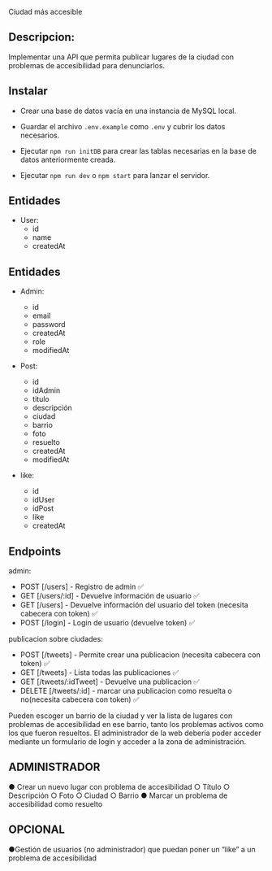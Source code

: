 Ciudad más accesible

## Descripcion:

Implementar una API que permita publicar lugares de la ciudad con problemas de accesibilidad
para denunciarlos.

## Instalar

- Crear una base de datos vacía en una instancia de MySQL local.

- Guardar el archivo `.env.example` como `.env` y cubrir los datos necesarios.

- Ejecutar `npm run initDB` para crear las tablas necesarias en la base de datos anteriormente creada.

- Ejecutar `npm run dev` o `npm start` para lanzar el servidor.

## Entidades

- User:
  - id
  - name
  - createdAt

## Entidades

- Admin:

  - id
  - email
  - password
  - createdAt
  - role
  - modifiedAt

- Post:
  - id
  - idAdmin
  - titulo
  - descripción
  - ciudad
  - barrio
  - foto
  - resuelto
  - createdAt
  - modifiedAt

- like:

  - id
  - idUser
  - idPost
  - like
  - createdAt

## Endpoints

admin:

- POST [/users] - Registro de admin ✅
- GET [/users/:id] - Devuelve información de usuario ✅
- GET [/users] - Devuelve información del usuario del token (necesita cabecera con token) ✅
- POST [/login] - Login de usuario (devuelve token) ✅

publicacion sobre ciudades:

- POST [/tweets] - Permite crear una publicacion (necesita cabecera con token) ✅
- GET [/tweets] - Lista todas las publicaciones ✅
- GET [/tweets/:idTweet] - Devuelve una publicacion ✅
- DELETE [/tweets/:id] - marcar una publicacion como resuelta o no(necesita cabecera con token) ✅

Pueden escoger un barrio de la ciudad y ver la lista de lugares con problemas de accesibilidad
en ese barrio, tanto los problemas activos como los que fueron resueltos.
El administrador de la web debería poder acceder mediante un formulario de login y acceder a
la zona de administración.

## ADMINISTRADOR
● Crear un nuevo lugar con problema de accesibilidad
○ Título
○ Descripción
○ Foto
○ Ciudad
○ Barrio
● Marcar un problema de accesibilidad como resuelto
## OPCIONAL
●Gestión de usuarios (no administrador) que puedan poner un “like” a un problema de
accesibilidad
